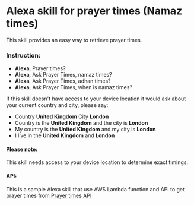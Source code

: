 # Alexa skill for prayer times (Namaz times)

This skill provides an easy way to retrieve prayer times. 

### Instruction:

- **Alexa**, Prayer times?
- **Alexa**, Ask Prayer Times, namaz times?
- **Alexa**, Ask Prayer Times, adhan times?
- **Alexa**, Ask Prayer Times, when is namaz times?

If this skill doesn't have access to your device location it would ask about your current country and city, please say:

 - Country **United Kingdom** City **London**
 - Country is the **United Kingdom** and the city is **London**
 - My country is the **United Kingdom** and my city is **London**
 - I live in the **United Kingdom** and **London**

#### Please note:

This skill needs access to your device location to determine exact timings.


#### API:
This is a sample Alexa skill that use AWS Lambda function and API to get prayer times from [Prayer times API](https://aladhan.com/prayer-times-api)